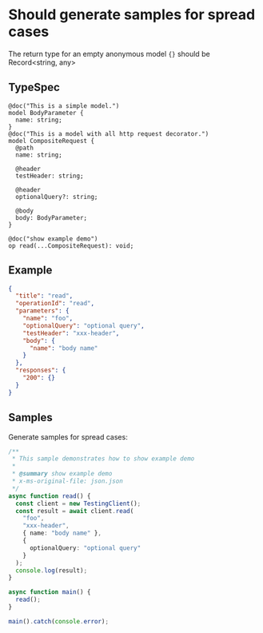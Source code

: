 # Should generate samples for spread cases

The return type for an empty anonymous model `{}` should be Record<string, any>

## TypeSpec

```tsp
@doc("This is a simple model.")
model BodyParameter {
  name: string;
}
@doc("This is a model with all http request decorator.")
model CompositeRequest {
  @path
  name: string;

  @header
  testHeader: string;

  @header
  optionalQuery?: string;

  @body
  body: BodyParameter;
}

@doc("show example demo")
op read(...CompositeRequest): void;
```

## Example

```json
{
  "title": "read",
  "operationId": "read",
  "parameters": {
    "name": "foo",
    "optionalQuery": "optional query",
    "testHeader": "xxx-header",
    "body": {
      "name": "body name"
    }
  },
  "responses": {
    "200": {}
  }
}
```

## Samples

Generate samples for spread cases:

```ts samples
/**
 * This sample demonstrates how to show example demo
 *
 * @summary show example demo
 * x-ms-original-file: json.json
 */
async function read() {
  const client = new TestingClient();
  const result = await client.read(
    "foo",
    "xxx-header",
    { name: "body name" },
    {
      optionalQuery: "optional query"
    }
  );
  console.log(result);
}

async function main() {
  read();
}

main().catch(console.error);
```
